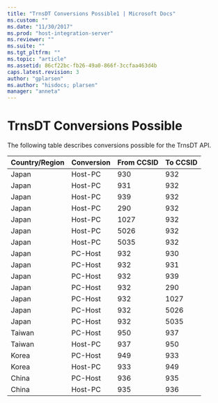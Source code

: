 ```yaml
---
title: "TrnsDT Conversions Possible1 | Microsoft Docs"
ms.custom: ""
ms.date: "11/30/2017"
ms.prod: "host-integration-server"
ms.reviewer: ""
ms.suite: ""
ms.tgt_pltfrm: ""
ms.topic: "article"
ms.assetid: 86cf22bc-fb26-49a0-866f-3ccfaa463d4b
caps.latest.revision: 3
author: "gplarsen"
ms.author: "hisdocs; plarsen"
manager: "anneta"
---
```

# TrnsDT Conversions Possible
The following table describes conversions possible for the TrnsDT API.  


| Country/Region | Conversion | From CCSID | To CCSID |
|----------------|------------|------------|----------|
|     Japan      |  Host-PC   |    930     |   932    |
|     Japan      |  Host-PC   |    931     |   932    |
|     Japan      |  Host-PC   |    939     |   932    |
|     Japan      |  Host-PC   |    290     |   932    |
|     Japan      |  Host-PC   |    1027    |   932    |
|     Japan      |  Host-PC   |    5026    |   932    |
|     Japan      |  Host-PC   |    5035    |   932    |
|     Japan      |  PC-Host   |    932     |   930    |
|     Japan      |  PC-Host   |    932     |   931    |
|     Japan      |  PC-Host   |    932     |   939    |
|     Japan      |  PC-Host   |    932     |   290    |
|     Japan      |  PC-Host   |    932     |   1027   |
|     Japan      |  PC-Host   |    932     |   5026   |
|     Japan      |  PC-Host   |    932     |   5035   |
|     Taiwan     |  PC-Host   |    950     |   937    |
|     Taiwan     |  Host-PC   |    937     |   950    |
|     Korea      |  PC-Host   |    949     |   933    |
|     Korea      |  Host-PC   |    933     |   949    |
|     China      |  PC-Host   |    936     |   935    |
|     China      |  Host-PC   |    935     |   936    |


